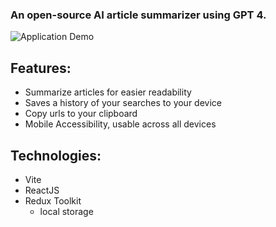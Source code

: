 ### An open-source AI article summarizer using GPT 4.

![Application Demo](/public/demo.gif)

## Features:
- Summarize articles for easier readability 
- Saves a history of your searches to your device
- Copy urls to your clipboard
- Mobile Accessibility, usable across all devices

## Technologies:
- Vite
- ReactJS
- Redux Toolkit
  - local storage
